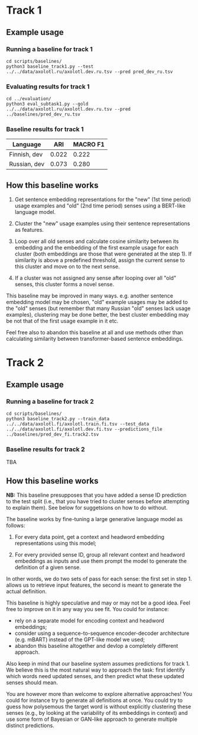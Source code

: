 # Track 1

## Example usage

### Running a baseline for track 1

```commandline
cd scripts/baselines/
python3 baseline_track1.py --test ../../data/axolotl.ru/axolotl.dev.ru.tsv --pred pred_dev_ru.tsv
```

### Evaluating results for track 1

```commandline
cd ../evaluation/
python3 eval_subtask1.py --gold ../../data/axolotl.ru/axolotl.dev.ru.tsv --pred ../baselines/pred_dev_ru.tsv
```

### Baseline results for track 1

| Language     | ARI   | MACRO F1 |
|--------------|-------|----------|
| Finnish, dev | 0.022 | 0.222    |
| Russian, dev | 0.073 | 0.280    |

## How this baseline works

1. Get sentence embedding representations for the "new" (1st time period) usage examples
and "old" (2nd time period) senses using a BERT-like
language model.

2. Cluster the "new" usage examples using their sentence representations as features.

3. Loop over all old senses and calculate cosine similarity between its embedding
and the embedding of the first example usage for each cluster (both embeddings are those that were generated at the step 1). If similarity is above a
predefined threshold, assign the current sense to this cluster and move on to the next sense.

4. If a cluster was not assigned any sense after looping over all "old" senses,
this cluster forms a novel sense.

This baseline may be improved in many ways. e.g. another sentence embedding model may be chosen, 
"old" example usages may be added to the "old" senses (but remember that many Russian "old" senses lack usage examples),
clustering may be done better, the best cluster embedding may be not that of the first usage example in it etc.

Feel free also to abandon this baseline at all and use methods other than calculating similarity between transformer-based sentence embeddings.


# Track 2


## Example usage

### Running a baseline for track 2

```commandline
cd scripts/baselines/
python3 baseline_track2.py --train_data ../../data/axolotl.fi/axolotl.train.fi.tsv --test_data ../../data/axolotl.fi/axolotl.dev.fi.tsv --predictions_file ../baselines/pred_dev_fi.track2.tsv

```

<!-- ### Evaluating results for track 2

```commandline
cd ../evaluation/
python3 eval_subtask1.py --gold ../../data/axolotl.fi/axolotl.dev.fi.tsv --pred ../baselines/pred_dev_fi.track2.tsv
```

-->

### Baseline results for track 2

TBA

## How this baseline works

**NB:** This baseline presupposes that you have added a sense ID prediction to the test split (i.e., that you have tried to cluster senses before attempting to explain them). See below for suggetsions on how to do without.

The baseline works by fine-tuning a large generative language model as follows:

1. For every data point, get a context and headword embedding representations using this model;

3. For every provided sense ID, group all relevant context and headword embeddings as inputs and use them prompt the model to generate the definition of a given sense.

In other words, we do two sets of pass for each sense: the first set in step 1. allows us to retrieve input features, the second is meant to generate the actual definition.

This baseline is highly speculative and may or may not be a good idea. Feel free to improve on it in any way you see fit. You could for instance:
- rely on a separate model for encoding context and headword embeddings;
- consider using a sequence-to-sequence encoder-decoder architecture (e.g. mBART) instead of the GPT-like model we used;
- abandon this baseline altogether and devlop a completely different approach.

Also keep in mind that our baseline system assumes predictions for track 1. We believe this is the most natural way to approach the task: first identify which words need updated senses, and then predict what these updated senses should mean.

You are however more than welcome to explore alternative approaches! You could for instance try to generate all definitions at once. You could try to guess how polysemous the target word is without explicitly clustering these senses (e.g., by looking at the variability of its embeddings in context) and use some form of Bayesian or GAN-like approach to generate multiple distinct predictions.
